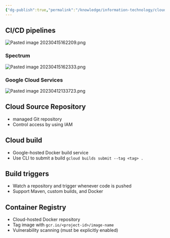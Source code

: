 ```yaml
---
{"dg-publish":true,"permalink":"/knowledge/information-technology/cloud/google-cloud/automation/","dgPassFrontmatter":true}
---
```


## CI/CD pipelines
![Pasted image 20230415162209.png](/img/user/Attachments/Pasted%20image%2020230415162209.png)
### Spectrum
![Pasted image 20230415162333.png](/img/user/Attachments/Pasted%20image%2020230415162333.png)
### Google Cloud Services
![Pasted image 20230412133723.png](/img/user/Attachments/Pasted%20image%2020230412133723.png)
## Cloud Source Repository
- managed Git repository
- Control access by using IAM
## Cloud build
- Google-hosted Docker build service
- Use CLI to submit a build `gcloud builds submit --tag <tag> .`
## Build triggers
- Watch a repository and trigger whenever code is pushed
- Support Maven, custom builds, and Docker
## Container Registry
- Cloud-hosted Docker repository
- Tag image with `gcr.io/<project-id>/image-name`
- Vulnerability scanning (must be explicitly enabled)
